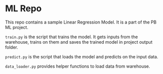 # ML Repo

This repo contains a sample Linear Regression Model. It is a part of the PB ML project.

`train.py` is the script that trains the model. It gets inputs from the warehouse, trains on them and saves the trained model in project output folder.

`predict.py` is the script that loads the model and predicts on the input data.

`data_loader.py` provides helper functions to load data from warehouse.
